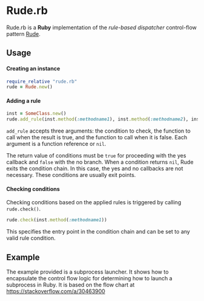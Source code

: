 # Rude.rb
Rude.rb is a **Ruby** implementation of the *rule-based dispatcher* control-flow pattern [Rude](https://github.com/kaisersparpick/Rude).

## Usage

#### Creating an instance
```ruby
require_relative "rude.rb"
rude = Rude.new()
```

#### Adding a rule

```ruby
inst = SomeClass.new()
rude.add_rule(inst.method(:methodname1), inst.method(:methodname2), inst.method(:methodname3))
```
`add_rule` accepts three arguments: the condition to check, the function to call when the result is true, and the function to call when it is false. Each argument is a function reference or `nil`.

The return value of conditions must be `true` for proceeding with the yes callback and `false` with the no branch. When a condition returns `nil`, Rude exits the condition chain. In this case, the yes and no callbacks are not necessary. These conditions are usually exit points.

#### Checking conditions

Checking conditions based on the applied rules is triggered by calling `rude.check()`.

```ruby
rude.check(inst.method(:methodname1))
```

This specifies the entry point in the condition chain and can be set to any valid rule condition.

## Example

The example provided is a subprocess launcher. It shows how to encapsulate the control flow logic for determining how to launch a subprocess in Ruby. It is based on the flow chart at https://stackoverflow.com/a/30463900
